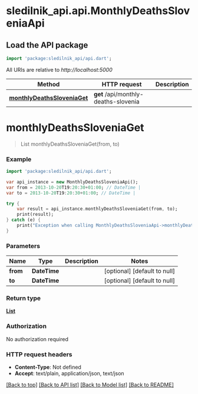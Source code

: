 # sledilnik_api.api.MonthlyDeathsSloveniaApi

## Load the API package
```dart
import 'package:sledilnik_api/api.dart';
```

All URIs are relative to *http://localhost:5000*

Method | HTTP request | Description
------------- | ------------- | -------------
[**monthlyDeathsSloveniaGet**](MonthlyDeathsSloveniaApi.md#monthlyDeathsSloveniaGet) | **get** /api/monthly-deaths-slovenia | 


# **monthlyDeathsSloveniaGet**
> List<MonthlyDeathsSlovenia> monthlyDeathsSloveniaGet(from, to)



### Example 
```dart
import 'package:sledilnik_api/api.dart';

var api_instance = new MonthlyDeathsSloveniaApi();
var from = 2013-10-20T19:20:30+01:00; // DateTime | 
var to = 2013-10-20T19:20:30+01:00; // DateTime | 

try { 
    var result = api_instance.monthlyDeathsSloveniaGet(from, to);
    print(result);
} catch (e) {
    print("Exception when calling MonthlyDeathsSloveniaApi->monthlyDeathsSloveniaGet: $e\n");
}
```

### Parameters

Name | Type | Description  | Notes
------------- | ------------- | ------------- | -------------
 **from** | **DateTime**|  | [optional] [default to null]
 **to** | **DateTime**|  | [optional] [default to null]

### Return type

[**List<MonthlyDeathsSlovenia>**](MonthlyDeathsSlovenia.md)

### Authorization

No authorization required

### HTTP request headers

 - **Content-Type**: Not defined
 - **Accept**: text/plain, application/json, text/json

[[Back to top]](#) [[Back to API list]](../README.md#documentation-for-api-endpoints) [[Back to Model list]](../README.md#documentation-for-models) [[Back to README]](../README.md)

